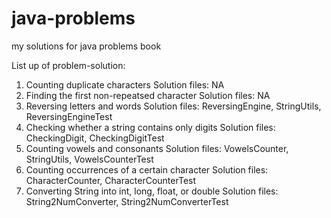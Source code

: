 # java-problems
my solutions for java problems book

List up of problem-solution:

1. Counting duplicate characters
   Solution files: NA
2. Finding the first non-repeatsed character
   Solution files: NA
3. Reversing letters and words
   Solution files: ReversingEngine, StringUtils, ReversingEngineTest
4. Checking whether a string contains only digits
   Solution files: CheckingDigit, CheckingDigitTest
5. Counting vowels and consonants
   Solution files: VowelsCounter, StringUtils, VowelsCounterTest
6. Counting occurrences of a certain character
   Solution files: CharacterCounter, CharacterCounterTest
7. Converting String into int, long, float, or double
   Solution files: String2NumConverter, String2NumConverterTest

